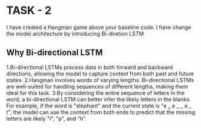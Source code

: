 # TASK - 2
I have created a Hangman game above your baseline code.
I have change the model architecture by introducing Bi-diretion LSTM

## Why Bi-directional LSTM
1.Bi-directional LSTMs process data in both forward and backward directions, allowing the model to capture context from both past and future states. 
2.Hangman involves words of varying lengths. Bi-directional LSTMs are well-suited for handling sequences of different lengths, making them ideal for this task.
3.By considering the entire sequence of letters in the word, a bi-directional LSTM can better infer the likely letters in the blanks. For example, if the word is "elephant" and the current state is "e _ e _ _ a _ t", the model can use the context from both ends to predict that the missing letters are likely "l", "p", and "h".


